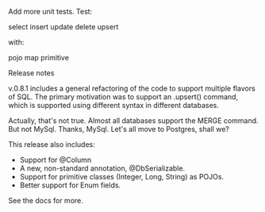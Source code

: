 Add more unit tests. Test:

select
insert 
update
delete
upsert

with:

pojo
map
primitive
 


Release notes

v.0.8.1 includes a general refactoring of the code to support multiple flavors
of SQL. The primary motivation was to support an .upsert() command, which is supported
using different syntax in different databases.

Actually, that's not true. Almost all databases support the MERGE command. But not MySql.
Thanks, MySql. Let's all move to Postgres, shall we?

This release also includes:
  - Support for @Column 
  - A new, non-standard annotation, @DbSerializable.
  - Support for primitive classes (Integer, Long, String) as POJOs.
  - Better support for Enum fields. 
  
See the docs for more.



